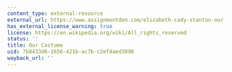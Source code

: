 ```yaml
---
content_type: external-resource
external_url: https://www.assignmentden.com/elizabeth-cady-stanton-our-costume/
has_external_license_warning: true
license: https://en.wikipedia.org/wiki/All_rights_reserved
status: ''
title: Our Costume
uid: 7b8433d6-1656-421b-ac7b-c2ef4aed3890
wayback_url: ''
---
```

